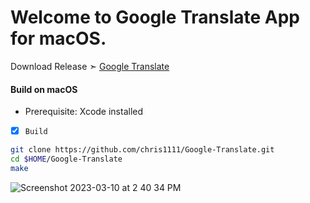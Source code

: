 # Welcome to Google Translate App for macOS.

Download Release ➣ [Google Translate](https://github.com/chris1111/Google-Translate/releases/tag/V2)


#### Build on macOS
- Prerequisite: Xcode installed

- [x] `Build`
```bash
git clone https://github.com/chris1111/Google-Translate.git
cd $HOME/Google-Translate
make
```

![Screenshot 2023-03-10 at 2 40 34 PM](https://user-images.githubusercontent.com/6248794/224412352-72f209e4-64cf-409b-8c1d-f3cb740d17fe.png)

